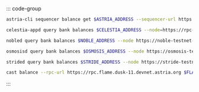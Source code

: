 <!-- markdownlint-disable MD041 MD013 -->

::: code-group

```bash [Astria]
astria-cli sequencer balance get $ASTRIA_ADDRESS --sequencer-url https://rpc.sequencer.dusk-11.devnet.astria.org/
```

```bash [Celestia]
celestia-appd query bank balances $CELESTIA_ADDRESS --node=https://rpc-mocha.pops.one:443 --chain-id mocha-4
```

```bash [Noble]
nobled query bank balances $NOBLE_ADDRESS --node https://noble-testnet-rpc.polkachu.com:443
```

```bash [Osmosis]
osmosisd query bank balances $OSMOSIS_ADDRESS --node https://osmosis-testnet-rpc.polkachu.com:443
```

```bash [Stride]
strided query bank balances $STRIDE_ADDRESS --node https://stride-testnet-rpc.polkachu.com:443
```

```bash [Flame]
cast balance --rpc-url https://rpc.flame.dusk-11.devnet.astria.org $FLAME_ADDRESS
```

:::

<!-- <Tabs>
  <TabItem value="Astria" label="Astria"> </TabItem>
  <TabItem value="Celestia" label="Celestia"> </TabItem>
  <TabItem value="Noble" label="Noble"> </TabItem>
  <TabItem value="Stride" label="Stride"> </TabItem>
  <TabItem value="Flame" label="Flame"> </TabItem>
</Tabs> -->
